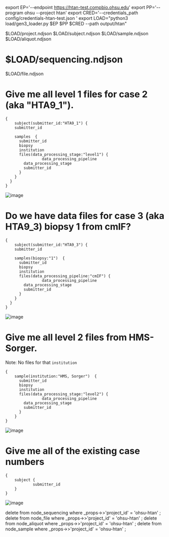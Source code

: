 export EP='--endpoint https://htan-test.compbio.ohsu.edu'
export PP='--program ohsu --project htan'
export CRED='--credentials_path config/credentials-htan-test.json '
export LOAD="python3 load/gen3_loader.py $EP $PP $CRED --path output/htan"


$LOAD/project.ndjson
$LOAD/subject.ndjson
$LOAD/sample.ndjson
$LOAD/aliquot.ndjson

# $LOAD/sequencing.ndjson

$LOAD/file.ndjson



# Give me all level 1 files for case 2 (aka "HTA9_1").
```
{
	subject(submitter_id:"HTA9_1") {
    submitter_id
    
    samples  {
      submitter_id
      biopsy
      institution
      files(data_processing_stage:"level1") {
				data_processing_pipeline
        data_processing_stage
        submitter_id
      }      
    }    
  }
}
```
![image](https://user-images.githubusercontent.com/47808/114775747-845df400-9d26-11eb-9b59-10ae953a854e.png)


# Do we have data files for case 3 (aka HTA9_3) biopsy 1 from cmIF?
```
{
	subject(submitter_id:"HTA9_3") {
    submitter_id
    
    samples(biopsy:"1")  {
      submitter_id
      biopsy
      institution
      files(data_processing_pipeline:"cmIF") {
				data_processing_pipeline
        data_processing_stage
        submitter_id
      }      
    }    
  }
}
```
![image](https://user-images.githubusercontent.com/47808/114776219-16fe9300-9d27-11eb-84bb-1057ba096ffc.png)



# Give me all level 2 files from HMS-Sorger.

Note:  No files for that `institution`

```
{    
    sample(institution:"HMS, Sorger")  {
      submitter_id
      biopsy
      institution
      files(data_processing_stage:"level2") {
				data_processing_pipeline
        data_processing_stage
        submitter_id
      }      
    }    
}
```

![image](https://user-images.githubusercontent.com/47808/114777046-0bf83280-9d28-11eb-8d7c-0c599004ab1b.png)


# Give me all of the existing case numbers

```
{    
    subject {
			submitter_id
    }
}
```

![image](https://user-images.githubusercontent.com/47808/114777046-0bf83280-9d28-11eb-8d7c-0c599004ab1b.png)



delete from node_sequencing where _props->>'project_id' = 'ohsu-htan'  ;
delete from node_file where _props->>'project_id' = 'ohsu-htan'  ;
delete from node_aliquot where _props->>'project_id' = 'ohsu-htan'  ;
delete from node_sample where _props->>'project_id' = 'ohsu-htan'  ;